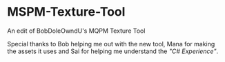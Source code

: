 # MSPM-Texture-Tool
An edit of BobDoleOwndU's MQPM Texture Tool

Special thanks to Bob helping me out with the new tool, Mana for making the assets it uses and Sai for helping me understand the *"C# Experience"*.
